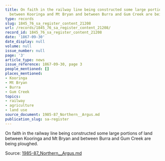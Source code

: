 ```yaml
---
title: On faith in the railway line being constructed some large portions of land
  between Kooringa and Mt Bryan and between Burra and Gum Creek are being ploughed.
type: records
slug: 1845_76_sa_register_content_21208
url: /records/1845_76_sa_register_content_21208/
record_id: 1845_76_sa_register_content_21208
date: '1867-09-30'
date_display: null
volume: null
issue_number: null
page: '3'
article_type: news
issue_reference: 1867-09-30, page 3
people_mentioned: []
places_mentioned:
- Kooringa
- Mt Bryan
- Burra
- Gum Creek
topics:
- railway
- agriculture
- land use
source_document: 1985-87_Northern__Argus.md
publication_slug: sa-register
---
```


On faith in the railway line being constructed some large portions of land between Kooringa and Mt Bryan and between Burra and Gum Creek are being ploughed.

Source: [1985-87_Northern__Argus.md](/downloads/markdown/1985-87_Northern__Argus.md)
